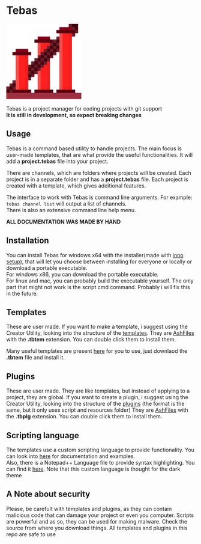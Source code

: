 # Tebas
<img src="res/icon.png" width="200"/>

Tebas is a project manager for coding projects with git support  
**It is still in development, so expect breaking changes**

## Usage
Tebas is a command based utility to handle projects. The main focus is user-made templates, that are what provide the useful functionalities.
It will add a **project.tebas** file into your project.

There are channels, which are folders where projects will be created. Each project is in a separate folder and has a **project.tebas** file.
Each project is created with a template, which gives additional features.

The interface to work with Tebas is command line arguments. For example:  
`tebas channel list` will output a list of channels.  
There is also an extensive command line help menu.

**ALL DOCUMENTATION WAS MADE BY HAND**

## Installation
You can install Tebas for windows x64 with the installer(made with [inno setup](https://jrsoftware.org/isinfo.php)), that will let you choose between installing for everyone or locally or download a portable executable.  
For windows x86, you can download the portable executable.  
For linux and mac, you can probably build the executable yourself. The only part that might not work is the script cmd command. Probably i will fix this in the future.

## Templates
These are user made. If you want to make a template, i suggest using the Creator Utility, looking into the structure of the [templates](./templates).
They are [AshFiles](https://github.com/Dumbelfo08/AshLib) with the **.tbtem** extension. You can double click them to install them.

Many useful templates are present [here](./templates) for you to use, just downlaod the **.tbtem** file and install it.

## Plugins
These are user made. They are like templates, but instead of applying to a project, they are global. If you want to create a plugin, i suggest using the Creator Utility, looking into the structure of the [plugins](./templates) (the format is the same, but it only uses script and resources folder)
They are [AshFiles](https://github.com/Dumbelfo08/AshLib) with the **.tbplg** extension. You can double click them to install them.

## Scripting language
The templates use a custom scripting language to provide functionality. You can look into [here](./documentation/scripts) for documentation and examples.  
Also, there is a Notepad++ Language file to provide syntax highlighting. You can find it [here](./n++). Note that this custom language is thought for the dark theme

## A Note about security
Please, be carefult with templates and plugins, as they can contain malicious code that can damage your project or even you computer. Scripts are powerful and as so, they can be used for making malware.
Check the source from where you download things. All templates and plugins in this repo are safe to use